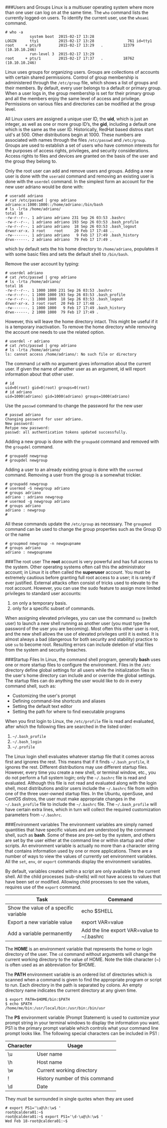 ###Users and Groups
Linux is a multiuser operating system where more than one user can log on at the same time. The ``who`` command lists the currently logged-on users. To identify the current user, use the ``whoami`` command.

```
# who -a
           system boot  2015-02-17 13:28
LOGIN      tty1         2015-02-17 13:28               761 id=tty1
root     + pts/0        2015-02-17 13:29   .         12379 (10.10.10.246)
           run-level 3  2015-02-17 13:29
root     + pts/1        2015-02-17 17:37   .         18762 (10.10.10.246)
```
Linux uses groups for organizing users. Groups are collections of accounts with certain shared permissions. Control of group membership is administered through the ``/etc/group`` file, which shows a list of groups and their members. By default, every user belongs to a default or primary group. When a user logs in, the group membership is set for their primary group and all the members enjoy the same level of access and privilege. Permissions on various files and directories can be modified at the group level.

All Linux users are assigned a unique user ID, the **uid**, which is just an integer, as well as one or more group ID’s, the  **gid**, including a default one which is the same as the user ID. Historically, RedHat based distros start uid's at 500. Other distributions begin at 1000. These numbers are associated with names through the files ``/etc/passwd`` and ``/etc/group``. Groups are used to establish a set of users who have common interests for the purposes of access rights, privileges, and security considerations. Access rights to files and devices are granted on the basis of the user and the group they belong to.

Only the root user can add and remove users and groups. Adding a new user is done with the ``useradd`` command and removing an existing user is done with the ``userdel`` command. In the simplest form an account for the new user adriano would be done with:
```
# useradd adriano
# cat /etc/passwd | grep adriano
adriano:x:1000:1000::/home/adriano:/bin/bash
# ls -lrta /home/adriano/
total 16
-rw-r--r--. 1 adriano adriano 231 Sep 26 03:53 .bashrc
-rw-r--r--. 1 adriano adriano 193 Sep 26 03:53 .bash_profile
-rw-r--r--. 1 adriano adriano  18 Sep 26 03:53 .bash_logout
drwxr-xr-x. 3 root    root     20 Feb 17 17:48 ..
-rw-------. 1 adriano adriano   9 Feb 17 17:49 .bash_history
drwx------. 2 adriano adriano  79 Feb 17 17:49 .
```
which by default sets the his home directory to ``/home/adriano``, populates it with some basic files and sets the default shell to ``/bin/bash``.

Remove the user account by typing:
```
# userdel adriano
# cat /etc/passwd | grep adriano
# ls -lrta /home/adriano/
total 16
-rw-r--r--. 1 1000 1000 231 Sep 26 03:53 .bashrc
-rw-r--r--. 1 1000 1000 193 Sep 26 03:53 .bash_profile
-rw-r--r--. 1 1000 1000  18 Sep 26 03:53 .bash_logout
drwxr-xr-x. 3 root root  20 Feb 17 17:48 ..
-rw-------. 1 1000 1000   9 Feb 17 17:49 .bash_history
drwx------. 2 1000 1000  79 Feb 17 17:49 .
```
However, this will leave the home directory intact. This might be useful if it is a temporary inactivation. To remove the home directory while removing the account one needs to use the related option.
```
# userdel -r adriano
# cat /etc/passwd | grep adriano
# ls -lrta /home/adriano/
ls: cannot access /home/adriano/: No such file or directory
```
The command ``id`` with no argument gives information about the current user. If given the name of another user as an argument, id will report information about that other user.
```
# id
uid=0(root) gid=0(root) groups=0(root)
# id adriano
uid=1000(adriano) gid=1000(adriano) groups=1000(adriano)
```
Use the ``passwd`` command to change the password for the new user
```
# passwd adriano
Changing password for user adriano.
New password:
Retype new password:
passwd: all authentication tokens updated successfully.
```

Adding a new group is done with the ``groupadd`` command and removed with the ``groupdel`` command.
```
# groupadd newgroup
# groupdel newgroup
```
Adding a user to an already existing group is done with the ``usermod`` command. Removing a user from the group is a somewhat trickier.

```
# groupadd newgroup
# usermod -G newgroup adriano
# groups adriano
adriano : adriano newgroup
# usermod -g newgroup adriano
# groups adriano
adriano : newgroup
#
```
All these commands update the ``/etc/group`` as necessary. The ``groupmod`` command can be used to change the group properties such as the Group ID or the name
```
# groupmod newgroup -n newgoupname
# groups adriano
adriano : newgoupname
```

###The root user
The **root** account is very powerful and has full access to the system. Other operating systems often call this the administrator account; in Linux it is often called the **superuser** account. You must be extremely cautious before granting full root access to a user; it is rarely if ever justified. External attacks often consist of tricks used to elevate to the root account. However, you can use the sudo feature to assign more limited privileges to standard user accounts:

1. on only a temporary basis.
2. only for a specific subset of commands.

When assigning elevated privileges, you can use the command ``su`` (switch user) to launch a new shell running as another user (you must type the password of the user you are becoming). Most often this other user is root, and the new shell allows the use of elevated privileges until it is exited. It is almost always a bad (dangerous for both security and stability) practice to use ``su`` to become root. Resulting errors can include deletion of vital files from the system and security breaches.

###Startup Files
In Linux, the command shell program, generally **bash** uses one or more startup files to configure the environment. Files in the ``/etc`` directory define global settings for all users while the initialization files in the user's home directory can include and or override the global settings. The startup files can do anything the user would like to do in every command shell, such as:

* Customizing the user's prompt
* Defining command-line shortcuts and aliases
* Setting the default text editor
* Setting the path for where to find executable programs

When you first login to Linux, the  ``/etc/profile`` file is read and evaluated, after which the following files are searched in the listed order:

1. ``~/.bash_profile``
2. ``~/.bash_login``
3. ``~/.profile``

The Linux login shell evaluates whatever startup file that it comes across first and ignores the rest. This means that if it finds ``~/.bash_profile``, it ignores the rest. Different distributions may use different startup files. However, every time you create a new shell, or terminal window, etc., you do not perform a full system login; only the ``~/.bashrc`` file is read and evaluated. Although this file is not read and evaluated along with the login shell, most distributions and/or users include the ``~/.bashrc`` file from within one of the three user-owned startup files. In the Ubuntu, openSuse, and CentOS distros, the user must make appropriate changes in the ``~/.bash_profile`` file to include the ``~/.bashrc`` file. The ``~/.bash_profile`` will have certain extra lines, which in turn will collect the required customization parameters from ``~/.bashrc``.

###Environment variables
The environment variables are simply named quantities that have specific values and are understood by the command shell, such as **bash**. Some of these are pre-set by the system, and others are set by the user either at the command line or within startup and other scripts. An environment variable is actually no more than a character string that contains information used by one or more applications. There are a number of ways to view the values of currently set environment variables. All the ``set``, ``env``, or ``export`` commands display the environment variables.

By default, variables created within a script are only available to the current shell. All the child processes (sub-shells) will not have access to values that have been set or modified. Allowing child processes to see the values, requires use of the ``export`` command.

|Task|Command|
|----|-------|
|Show the value of a specific variable|echo $SHELL|
|Export a new variable value|export VAR=value|
|Add a variable permanently|Add the line export VAR=value to ~/.bashrc|

The **HOME** is an environment variable that represents the home or login directory of the user. The ``cd`` command without arguments will change the current working directory to the value of HOME. Note the tilde character (~) is often used as an abbreviation for $HOME.

The **PATH** environment variable is an ordered list of directories which is scanned when a command is given to find the appropriate program or script to run. Each directory in the path is separated by colons. An empty directory name indicates the current directory at any given time.

```
$ export PATH=$HOME/bin:$PATH
$ echo $PATH
/home/me/bin:/usr/local/bin:/usr/bin:/bin/usr
```

The **PS** environment variable (Prompt Statement) is used to customize your prompt string in your terminal windows to display the information you want. PS1 is the primary prompt variable which controls what your command line prompt looks like. The following special characters can be included in PS1 :

|Character|Usage|
|---------|-----|
|\u|User name| 
|\h|Host name|
|\w|Current working directory| 
|\!|History number of this command|
|\d|Date|

They must be surrounded in single quotes when they are used
```
# export PS1='\u@\h:\w$ '
root@caldera01:~$
root@caldera01:~$ export PS1='\d-\u@\h:\w$ '
Wed Feb 18-root@caldera01:~$
```
